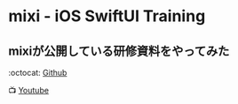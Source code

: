 # mixi - iOS SwiftUI Training 

## mixiが公開している研修資料をやってみた

:octocat: [Github](https://github.com/mixigroup/ios-swiftui-training)

:tv: [Youtube](https://www.youtube.com/watch?v=vK1THtrDRQk&list=WL&index=2&t=26s)


